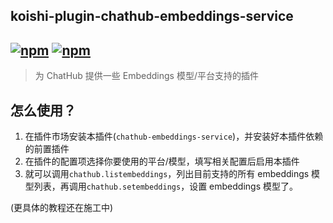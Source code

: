 ## koishi-plugin-chathub-embeddings-service

## [![npm](https://img.shields.io/npm/v/@dingyi222666/koishi-plugin-chathub-embeddings-service)](https://www.npmjs.com/package/@dingyi222666/koishi-plugin-chathub-embeddings-service) [![npm](https://img.shields.io/npm/dt/@dingyi222666/koishi-plugin-chathub-embeddings-service)](https://www.npmjs.com/package//@dingyi222666/koishi-plugin-chathub-embeddings-service)

> 为 ChatHub 提供一些 Embeddings 模型/平台支持的插件

## 怎么使用？

1. 在插件市场安装本插件(`chathub-embeddings-service`)，并安装好本插件依赖的前置插件
2. 在插件的配置项选择你要使用的平台/模型，填写相关配置后启用本插件
3. 就可以调用`chathub.listembeddings`，列出目前支持的所有 embeddings 模型列表，再调用`chathub.setembeddings`，设置 embeddings 模型了。

(更具体的教程还在施工中)